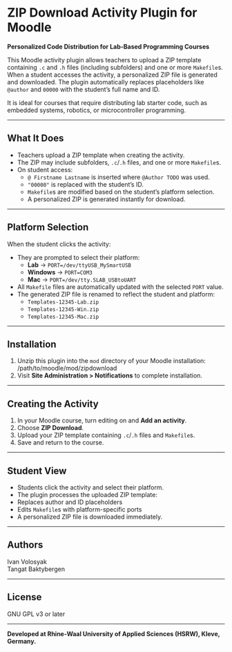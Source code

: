 # ZIP Download Activity Plugin for Moodle

**Personalized Code Distribution for Lab-Based Programming Courses**

This Moodle activity plugin allows teachers to upload a ZIP template containing `.c` and `.h` files (including subfolders) and one or more `Makefile`s. When a student accesses the activity, a personalized ZIP file is generated and downloaded. The plugin automatically replaces placeholders like `@author` and `00000` with the student’s full name and ID.

It is ideal for courses that require distributing lab starter code, such as embedded systems, robotics, or microcontroller programming.

---

## What It Does

- Teachers upload a ZIP template when creating the activity.
- The ZIP may include subfolders, `.c`/`.h` files, and one or more `Makefile`s.
- On student access:
  - `@ Firstname Lastname` is inserted where `@Author TODO` was used.
  - `"00000"` is replaced with the student’s ID.
  - `Makefile`s are modified based on the student’s platform selection.
  - A personalized ZIP is generated instantly for download.

---

## Platform Selection

When the student clicks the activity:
- They are prompted to select their platform:
  - **Lab** → `PORT=/dev/ttyUSB_MySmartUSB`
  - **Windows** → `PORT=COM3`
  - **Mac** → `PORT=/dev/tty.SLAB_USBtoUART`
- All `Makefile` files are automatically updated with the selected `PORT` value.
- The generated ZIP file is renamed to reflect the student and platform:
  - `Templates-12345-Lab.zip`
  - `Templates-12345-Win.zip`
  - `Templates-12345-Mac.zip`

---

## Installation

1. Unzip this plugin into the `mod` directory of your Moodle installation: /path/to/moodle/mod/zipdownload
2. Visit **Site Administration > Notifications** to complete installation.

---

## Creating the Activity

1. In your Moodle course, turn editing on and **Add an activity**.
2. Choose **ZIP Download**.
3. Upload your ZIP template containing `.c`/`.h` files and `Makefile`s.
4. Save and return to the course.

---

## Student View

- Students click the activity and select their platform.
- The plugin processes the uploaded ZIP template:
- Replaces author and ID placeholders
- Edits `Makefile`s with platform-specific ports
- A personalized ZIP file is downloaded immediately.

---

##  Authors

Ivan Volosyak  
Tangat Baktybergen

---

## License

GNU GPL v3 or later

---

**Developed at Rhine-Waal University of Applied Sciences (HSRW), Kleve, Germany.**

